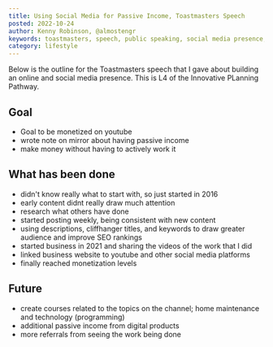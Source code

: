 ```yaml
---
title: Using Social Media for Passive Income, Toastmasters Speech
posted: 2022-10-24
author: Kenny Robinson, @almostengr
keywords: toastmasters, speech, public speaking, social media presence, 
category: lifestyle
---
```


Below is the outline for the Toastmasters speech that I gave about building 
an online and social media presence. This is L4 of the Innovative PLanning Pathway.

## Goal

* Goal to be monetized on youtube
* wrote note on mirror about having passive income
* make money without having to actively work it

## What has been done 

* didn't know really what to start with, so just started in 2016
* early content didnt really draw much attention
* research what others have done
* started posting weekly, being consistent with new content
* using descriptions, cliffhanger titles, and keywords to draw greater audience and improve SEO rankings
* started business in 2021 and sharing the videos of the work that I did
* linked business website to youtube and other social media platforms
* finally reached monetization levels

## Future

* create courses related to the topics on the channel; home maintenance and technology (programming)
* additional passive income from digital products
* more referrals from seeing the work being done

